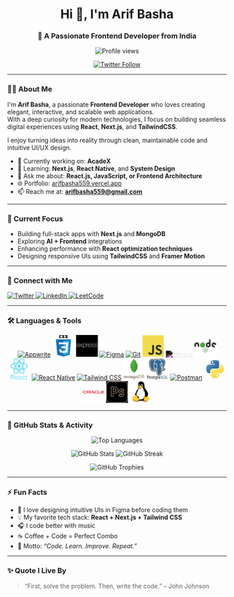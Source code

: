 <h1 align="center">Hi 👋, I'm Arif Basha</h1>
<h3 align="center">🚀 A Passionate Frontend Developer from India</h3>

<p align="center">
  <img src="https://komarev.com/ghpvc/?username=arifbasha559&label=Profile%20views&color=0e75b6&style=flat" alt="Profile views" />
</p>

<p align="center">
  <a href="https://twitter.com/arifbasha559" target="_blank">
    <img src="https://img.shields.io/twitter/follow/arifbasha559?logo=twitter&style=for-the-badge" alt="Twitter Follow" />
  </a>
</p>

---

### 🧑‍💻 About Me

I'm **Arif Basha**, a passionate **Frontend Developer** who loves creating elegant, interactive, and scalable web applications.  
With a deep curiosity for modern technologies, I focus on building seamless digital experiences using **React**, **Next.js**, and **TailwindCSS**.

I enjoy turning ideas into reality through clean, maintainable code and intuitive UI/UX design.

- 🔭 Currently working on: **AcadeX**
- 🌱 Learning: **Next.js**, **React Native**, and **System Design**
- 💬 Ask me about: **React.js, JavaScript, or Frontend Architecture**
- 🌐 Portfolio: [arifbasha559.vercel.app](https://arifbasha559.vercel.app)
- 📫 Reach me at: **arifbasha559@gmail.com**

---

### 🎯 Current Focus

- Building full-stack apps with **Next.js** and **MongoDB**
- Exploring **AI + Frontend** integrations
- Enhancing performance with **React optimization techniques**
- Designing responsive UIs using **TailwindCSS** and **Framer Motion**

---

### 🤝 Connect with Me

<p align="left">
  <a href="https://twitter.com/arifbasha559" target="_blank">
    <img src="https://raw.githubusercontent.com/rahuldkjain/github-profile-readme-generator/master/src/images/icons/Social/twitter.svg" alt="Twitter" height="30" width="50" />
  </a>
  <a href="https://linkedin.com/in/arifbasha559" target="_blank">
    <img src="https://raw.githubusercontent.com/rahuldkjain/github-profile-readme-generator/master/src/images/icons/Social/linked-in-alt.svg" alt="LinkedIn" height="30" width="50" />
  </a>
  <a href="https://www.leetcode.com/arifbasha559" target="_blank">
    <img src="https://raw.githubusercontent.com/rahuldkjain/github-profile-readme-generator/master/src/images/icons/Social/leet-code.svg" alt="LeetCode" height="30" width="50" />
  </a>
</p>

---

### 🛠️ Languages & Tools

<div align="center">
<a href="https://appwrite.io" target="_blank"><img src="https://www.vectorlogo.zone/logos/appwriteio/appwriteio-icon.svg" alt="Appwrite" width="50" height="50"/></a>
<a href="https://www.w3schools.com/css/" target="_blank"><img src="https://raw.githubusercontent.com/devicons/devicon/master/icons/css3/css3-original-wordmark.svg" alt="CSS3" width="50" height="50"/></a>
<a href="https://expressjs.com" target="_blank"><img style="filter: invert(1);" src="https://raw.githubusercontent.com/devicons/devicon/master/icons/express/express-original-wordmark.svg" alt="Express" width="50" height="50"/></a>
<a href="https://www.figma.com/" target="_blank"><img src="https://www.vectorlogo.zone/logos/figma/figma-icon.svg" alt="Figma" width="50" height="50"/></a>
<a href="https://git-scm.com/" target="_blank"><img src="https://www.vectorlogo.zone/logos/git-scm/git-scm-icon.svg" alt="Git" width="50" height="50"/></a>
<a href="https://developer.mozilla.org/en-US/docs/Web/JavaScript" target="_blank"><img src="https://raw.githubusercontent.com/devicons/devicon/master/icons/javascript/javascript-original.svg" alt="JavaScript" width="50" height="50"/></a>
<a href="https://nextjs.org/" target="_blank"><img style="filter: invert(1);" src="https://cdn.worldvectorlogo.com/logos/nextjs-2.svg" alt="Next.js" width="50" height="50"/></a>
<a href="https://nodejs.org" target="_blank"><img src="https://raw.githubusercontent.com/devicons/devicon/master/icons/nodejs/nodejs-original-wordmark.svg" alt="Node.js" width="50" height="50"/></a>
<a href="https://reactjs.org/" target="_blank"><img src="https://raw.githubusercontent.com/devicons/devicon/master/icons/react/react-original-wordmark.svg" alt="React" width="50" height="50"/></a>
<a href="https://reactnative.dev/" target="_blank"><img src="https://reactnative.dev/img/header_logo.svg" alt="React Native" width="50" height="50"/></a>
<a href="https://tailwindcss.com/" target="_blank"><img src="https://www.vectorlogo.zone/logos/tailwindcss/tailwindcss-icon.svg" alt="Tailwind CSS" width="50" height="50"/></a>
<a href="https://www.mongodb.com/" target="_blank"><img src="https://raw.githubusercontent.com/devicons/devicon/master/icons/mongodb/mongodb-original-wordmark.svg" alt="MongoDB" width="50" height="50"/></a>
<a href="https://www.postgresql.org" target="_blank"><img src="https://raw.githubusercontent.com/devicons/devicon/master/icons/postgresql/postgresql-original-wordmark.svg" alt="PostgreSQL" width="50" height="50"/></a>
<a href="https://postman.com" target="_blank"><img src="https://www.vectorlogo.zone/logos/getpostman/getpostman-icon.svg" alt="Postman" width="50" height="50"/></a>
<a href="https://www.python.org" target="_blank"><img src="https://raw.githubusercontent.com/devicons/devicon/master/icons/python/python-original.svg" alt="Python" width="50" height="50"/></a>
<a href="https://www.oracle.com/" target="_blank"><img src="https://raw.githubusercontent.com/devicons/devicon/master/icons/oracle/oracle-original.svg" alt="Oracle" width="50" height="50"/></a>
<a href="https://www.photoshop.com/en" target="_blank"><img src="https://raw.githubusercontent.com/devicons/devicon/master/icons/photoshop/photoshop-line.svg" style="filter: invert(1);" alt="Photoshop" width="50" height="50"/></a>
<a href="https://www.linux.org/" target="_blank"><img src="https://raw.githubusercontent.com/devicons/devicon/master/icons/linux/linux-original.svg" alt="Linux" width="50" height="50"/></a>

</div>

---

### 🧩 GitHub Stats & Activity

<p align="center" >
  <img  src="https://github-readme-stats.vercel.app/api/top-langs?username=arifbasha559&show_icons=true&locale=en&layout=compact" alt="Top Languages" />
</p>

<p align="center">
  <img  src="https://github-readme-stats.vercel.app/api?username=arifbasha559&show_icons=true&locale=en" alt="GitHub Stats" />
   <img src="https://github-readme-streak-stats.herokuapp.com/?user=arifbasha559&theme=dark" alt="GitHub Streak" />
</p>


<p align="center">
  <img src="https://github-profile-trophy.vercel.app/?username=arifbasha559&margin-w=10&theme=flat" alt="GitHub Trophies" />
</p>

---

### ⚡ Fun Facts

- 🎨 I love designing intuitive UIs in Figma before coding them
- 💡 My favorite tech stack: **React + Next.js + Tailwind CSS**
- 🎧 I code better with music
- ☕ Coffee + Code = Perfect Combo
- 💭 Motto: _“Code. Learn. Improve. Repeat.”_

---

### ✨ Quote I Live By

> “First, solve the problem. Then, write the code.” – John Johnson
